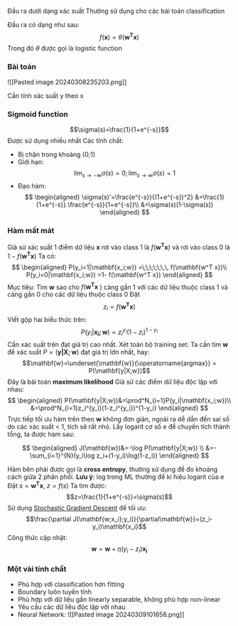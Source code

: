Đầu ra dưới dạng xác suất
Thường sử dụng cho các bài toán classification

Đầu ra có dạng như sau:
$$f(\mathbf{x})=\theta(\mathbf{w^T x})$$
Trong đó $\theta$ được gọi là logistic function

### Bài toán

![[Pasted image 20240308235203.png]]

Cần tính xác suất y theo x
### Sigmoid function
$$\sigma(s)=\frac{1}{1+e^{-s}}$$
Được sử dụng nhiều nhất
Các tính chất:
- Bị chặn trong khoảng (0;1)
- Giới hạn:
$$\lim_{s\rightarrow -\infty}\sigma(s) =0;\lim_{s\rightarrow \infty}\sigma(s) =1 $$
- Đạo hàm:
$$
\begin{aligned}
\sigma(s)'=\frac{e^{-s}}{(1+e^{-s})^2}
&=\frac{1}{1+e^{-s}}.\frac{e^{-s}}{1+e^{-s}}\\
&=\sigma(s)(1-\sigma(s))
\end{aligned}
$$

### Hàm mất mát
Giả sử xác suất 1 điểm dữ liệu $\mathbf{x}$ rơi vào class 1 là $f(\mathbf{w^T x})$ và rơi vào class 0 là $1-f(\mathbf{w^T x})$
Ta có:
$$
\begin{aligned}
P(y_i=1|\mathbf{x_i;w}) =\;\;\;\;\;\,\, f(\mathbf{w^T x})\\
P(y_i=0|\mathbf{x_i;w}) =1- f(\mathbf{w^T x})
\end{aligned}
$$
Mục tiêu: Tìm $\mathbf{w}$ sao cho $f(\mathbf{w^T x}$ ) càng gần 1 với các dữ liệu thuộc class 1 và càng gần 0 cho các dữ liệu thuộc class 0
Đặt
$$z_i=f(\mathbf{w^T x})$$
Viết gộp hai biểu thức trên:
$$P(y_i|\mathbf{x_i;w})=z^{y_i}_i(1-z_i)^{1-y_i}$$
Cần xác suất trên đạt giá trị cao nhất.
Xét toàn bộ training set: Ta cần tìm $\mathbf{w}$ để xác suất $P=(\mathbf{y|X;w})$ đạt giá trị lớn nhất, hay:
$$\mathbf{w}=\underset{\mathbf{w}}{\operatorname{argmax}} = P(\mathbf{y|X;w})$$
Đây là bài toán __maximum likelihood__ 
Giả sử các điểm dữ liệu độc lập với nhau:
$$
\begin{aligned}
P(\mathbf{y|X;w})&=\prod^N_{i=1}P(y_i|\mathbf{x_i;w})\\
&=\prod^N_{i=1}z_i^{y_i}(1-z_i^{y_i})^{1-y_i}
\end{aligned}
$$
Trực tiếp tối ưu hàm trên theo $\mathbf{w}$ không đơn giản, ngoài ra dễ dẫn đến sai số do các xác suất < 1, tích sẽ rất nhỏ.
Lấy logarit cơ số e để chuyển tích thành tổng, ta được hàm sau:

$$
\begin{aligned}
J(\mathbf{w})&=-\log P(\mathbf{y|X;w}) \\
&=-\sum_{i=1}^{N}(y_i\log z_i+(1-y_i)\log(1-z_i))
\end{aligned}
$$

Hàm bên phải được gọi là __cross entropy__, thường sử dụng để đo khoảng cách giữa 2 phân phối.
__Lưu ý__: log trong ML thường để kí hiệu logarit của e
Đặt $s=\mathbf{w^T x}$, $z=f(s)$ 
Ta tìm được:
$$z=\frac{1}{1+e^{-s}}=\sigma(s)$$
Sử dụng [Stochastic Gradient Descent](Gradient%20Descent#Stochastic%20Gradient%20Descent) để tối ưu:
$$\frac{\partial J(\mathbf{w;x_i};y_i)}{\partial\mathbf{w}}=(z_i-y_i)\mathbf{x_i}$$
Công thức cập nhật:
$$\mathbf{w} = \mathbf{w} + \eta(y_i-z_i)\mathbf{x_i}$$

### Một vài tính chất
- Phù hợp với classification hơn fitting
- Boundary luôn tuyến tính
- Phù hợp với dữ liệu gần linearly separable, không phù hợp non-linear
- Yêu cầu các dữ liệu độc lập với nhau
- Neural Network:
![[Pasted image 20240309101656.png]]
